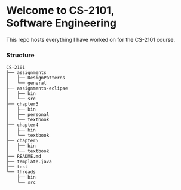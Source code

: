 # Welcome to CS-2101,<br>Software Engineering

This repo hosts everything I have worked on for the CS-2101 course. 

### Structure
```
CS-2101
├── assignments
│   ├── DesignPatterns
│   └── general
├── assignments-eclipse
│   ├── bin
│   └── src
├── chapter3
│   ├── bin
│   ├── personal
│   └── textbook
├── chapter4
│   ├── bin
│   └── textbook
├── chapter5
│   ├── bin
│   └── textbook
├── README.md
├── template.java
├── test
└── threads
    ├── bin
    └── src
```
